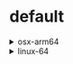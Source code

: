 # default

<details>
<summary>osx-arm64</summary>

|Dependency|Before|After|Explicit|Package|
|-|-|-|-|-|
|polars|1.15.0|1.16.0|true|conda|
|my-package|py313hc743ca1_0|py313hc743ca1_1|true|conda|

</details>

<details>
<summary>linux-64</summary>

|Dependency|Before|After|Explicit|Package|
|-|-|-|-|-|
|pkg|0.23.0|0.23.0|true|conda|

</details>

[^1]: **Bold** means explicit dependency.
[^2]: Dependency got downgraded.
